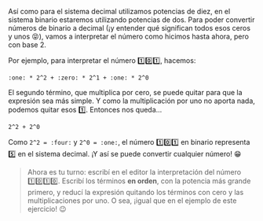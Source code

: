 Así como para el sistema decimal utilizamos potencias de diez, en el sistema binario estaremos utilizando potencias de dos. Para poder convertir números de binario a decimal (¡y entender qué significan todos esos ceros y unos :stuck_out_tongue_closed_eyes:), vamos a interpretar el número como hicimos hasta ahora, pero con base 2.

Por ejemplo, para interpretar el número :one::zero::one:, hacemos:

`:one: * 2^2 + :zero: * 2^1 + :one: * 2^0`

El segundo término, que multiplica por cero, se puede quitar para que la expresión sea más simple. Y como la multiplicación por uno no aporta nada, podemos quitar esos :one:. Entonces nos queda...

`2^2 + 2^0`

Como `2^2 = :four:` y `2^0 = :one:`, el número :one::zero::one: en binario representa :five: en el sistema decimal. ¡Y así se puede convertir cualquier número! :grin:

> Ahora es tu turno: escribí en el editor la interpretación del número :one::zero::one::zero:. Escribí los términos **en orden**, con la potencia más grande primero, y reducí la expresión quitando los términos con cero y las multiplicaciones por uno. O sea, ¡igual que en el ejemplo de este ejercicio! :wink:
